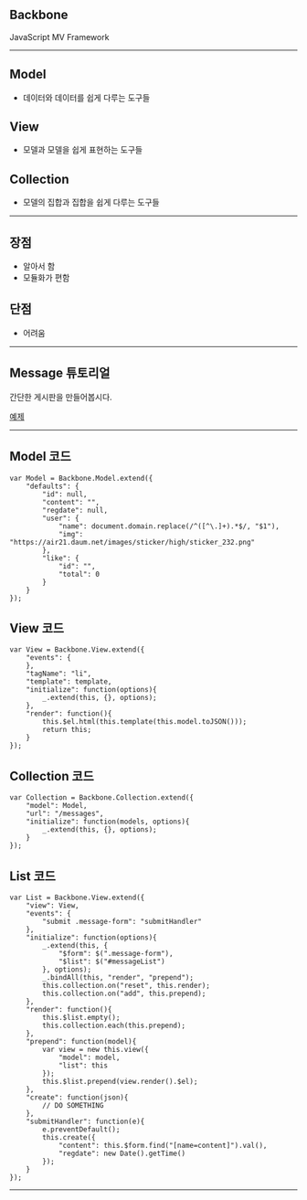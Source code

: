 ## Backbone

JavaScript MV Framework

***

## Model

* 데이터와 데이터를 쉽게 다루는 도구들

## View

* 모델과 모델을 쉽게 표현하는 도구들

## Collection

* 모델의 집합과 집합을 쉽게 다루는 도구들

***

## 장점

* 알아서 함
* 모듈화가 편함

## 단점

* 어려움

***

## Message 튜토리얼

간단한 게시판을 만들어봅시다.

[예제](http://jsfiddle.net/yakulten/sqemS/)

***

## Model 코드
	var Model = Backbone.Model.extend({
		"defaults": {
			"id": null,
			"content": "",
			"regdate": null,
			"user": {
				"name": document.domain.replace(/^([^\.]+).*$/, "$1"),
				"img": "https://air21.daum.net/images/sticker/high/sticker_232.png"
			},
			"like": {
				"id": "",
				"total": 0
			}
		}
	});

## View 코드
	var View = Backbone.View.extend({
		"events": {
		},
		"tagName": "li",
		"template": template,
		"initialize": function(options){
			_.extend(this, {}, options);
		},
		"render": function(){
			this.$el.html(this.template(this.model.toJSON()));
			return this;
		}
	});

## Collection 코드
	var Collection = Backbone.Collection.extend({
		"model": Model,
		"url": "/messages",
		"initialize": function(models, options){
			_.extend(this, {}, options);
		}
	});

## List 코드
	var List = Backbone.View.extend({
		"view": View,
		"events": {
			"submit .message-form": "submitHandler"
		},
		"initialize": function(options){
			_.extend(this, {
				"$form": $(".message-form"),
				"$list": $("#messageList")
			}, options);
			_.bindAll(this, "render", "prepend");
			this.collection.on("reset", this.render);
			this.collection.on("add", this.prepend);
		},
		"render": function(){
			this.$list.empty();
			this.collection.each(this.prepend);
		},
		"prepend": function(model){
			var view = new this.view({
				"model": model,
				"list": this
			});
			this.$list.prepend(view.render().$el);
		},
		"create": function(json){
			// DO SOMETHING
		},
		"submitHandler": function(e){
			e.preventDefault();
			this.create({
				"content": this.$form.find("[name=content]").val(),
				"regdate": new Date().getTime()
			});
		}
	});

***







